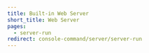 ```yaml
---
title: Built-in Web Server
short_title: Web Server
pages:
  - server-run
redirect: console-command/server/server-run
---
```

